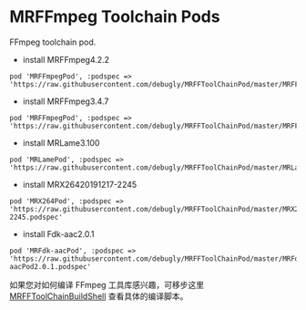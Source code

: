 # MRFFmpeg Toolchain Pods

FFmpeg toolchain pod.

- install MRFFmpeg4.2.2

```
pod 'MRFFmpegPod', :podspec => 'https://raw.githubusercontent.com/debugly/MRFFToolChainPod/master/MRFFmpeg4.2.2.podspec'
```

- install MRFFmpeg3.4.7

```
pod 'MRFFmpegPod', :podspec => 'https://raw.githubusercontent.com/debugly/MRFFToolChainPod/master/MRFFmpeg3.4.7.podspec'
```

- install MRLame3.100

```
pod 'MRLamePod', :podspec => 'https://raw.githubusercontent.com/debugly/MRFFToolChainPod/master/MRLamePod3.100.podspec'
```

- install MRX26420191217-2245

```
pod 'MRX264Pod', :podspec => 'https://raw.githubusercontent.com/debugly/MRFFToolChainPod/master/MRX264Pod20191217-2245.podspec'
```

- install Fdk-aac2.0.1

```
pod 'MRFdk-aacPod', :podspec => 'https://raw.githubusercontent.com/debugly/MRFFToolChainPod/master/MRFdk-aacPod2.0.1.podspec'
```


如果您对如何编译 FFmpeg 工具库感兴趣，可移步这里 [MRFFToolChainBuildShell](https://github.com/debugly/MRFFToolChainBuildShell) 查看具体的编译脚本。

